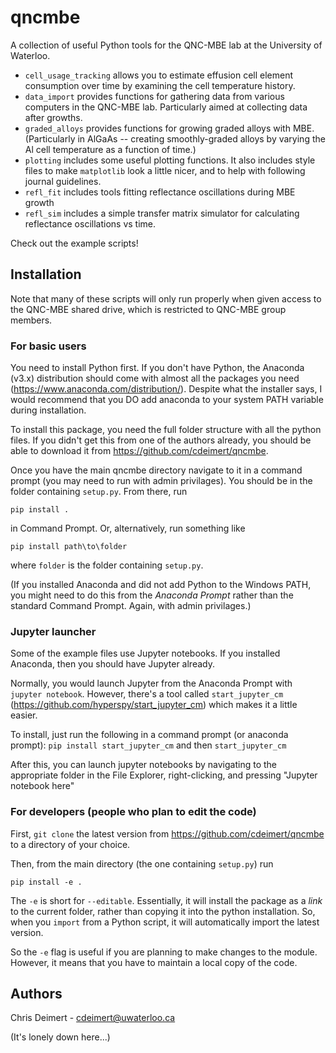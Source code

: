 # qncmbe
A collection of useful Python tools for the QNC-MBE lab at the University of Waterloo.

- `cell_usage_tracking` allows you to estimate effusion cell element consumption over time by examining the cell temperature history.
- `data_import` provides functions for gathering data from various computers in the QNC-MBE lab. Particularly aimed at collecting data after growths.
- `graded_alloys` provides functions for growing graded alloys with MBE. (Particularly in AlGaAs -- creating smoothly-graded alloys by varying the Al cell temperature as a function of time.)
- `plotting` includes some useful plotting functions. It also includes style files to make `matplotlib` look a little nicer, and to help with following journal guidelines.
- `refl_fit` includes tools fitting reflectance oscillations during MBE growth
- `refl_sim` includes a simple transfer matrix simulator for calculating reflectance oscillations vs time.

Check out the example scripts!

## Installation

Note that many of these scripts will only run properly when given access to the QNC-MBE shared drive, which is restricted to QNC-MBE group members.

### For basic users

You need to install Python first. If you don't have Python, the Anaconda (v3.x) distribution should come with almost all the packages you need (https://www.anaconda.com/distribution/). Despite what the installer says, I would recommend that you DO add anaconda to your system PATH variable during installation.

To install this package, you need the full folder structure with all the python files. If you didn't get this from one of the authors already, you should be able to download it from https://github.com/cdeimert/qncmbe.

Once you have the main qncmbe directory navigate to it in a command prompt (you may need to run with admin privilages). You should be in the folder containing `setup.py`. From there, run

```pip install .```

in Command Prompt. Or, alternatively, run something like

```pip install path\to\folder```

where `folder` is the folder containing `setup.py`.

(If you installed Anaconda and did not add Python to the Windows PATH, you might need to do this from the *Anaconda Prompt* rather than the standard Command Prompt. Again, with admin privilages.)

### Jupyter launcher

Some of the example files use Jupyter notebooks. If you installed Anaconda, then you should have Jupyter already.

Normally, you would launch Jupyter from the Anaconda Prompt with `jupyter notebook`. However, there's a tool called `start_jupyter_cm` (https://github.com/hyperspy/start_jupyter_cm) which makes it a little easier. 

To install, just run the following in a command prompt (or anaconda prompt):
`pip install start_jupyter_cm`
and then
`start_jupyter_cm`

After this, you can launch jupyter notebooks by navigating to the appropriate folder in the File Explorer, right-clicking, and pressing "Jupyter notebook here"

### For developers (people who plan to edit the code)

First, `git clone` the latest version from https://github.com/cdeimert/qncmbe to a directory of your choice.

Then, from the main directory (the one containing `setup.py`) run 

```pip install -e .```

The `-e` is short for `--editable`. Essentially, it will install the package as a *link* to the current folder, rather than copying it into the python installation. So, when you `import` from a Python script, it will automatically import the latest version. 

So the `-e` flag is useful if you are planning to make changes to the module. However, it means that you have to maintain a local copy of the code.

## Authors

Chris Deimert - cdeimert@uwaterloo.ca

(It's lonely down here...)

